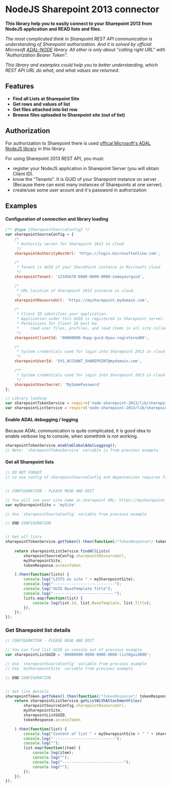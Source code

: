 NodeJS Sharepoint 2013 connector
================================

**This library help you to easily connect to your Sharepoint 2013 from NodeJS application and READ lists and files.**

*The most complicated think in Sharepoint REST API communication is understanding of Sharepoint authorization.
And it is solved by official Microsoft [ADAL-NODE](https://github.com/AzureAD/azure-activedirectory-library-for-nodejs) library.
All other is only about "calling right URL" with "Authorization Bearer Token".*

*This library and examples could help you to better understanding, which REST API URL do what, and what values are returned.*


Features
--------

- **Find all Lists at Sharepoint Site**
- **Get rows and values of list**
- **Get files attached into list row**
- **Browse files uploaded to Sharepoint site (out of list)**

Authorization
-------------
For authorization to Sharepoint there is used [offical Microsoft's ADAL NodeJS library](https://github.com/AzureAD/azure-activedirectory-library-for-nodejs) in this library.

For using Sharepoint 2013 REST API, you must:
 - register your NodeJS application in Sharepoint Server (you will obtain Client ID).
 - know the "Tenants". It is GUID of your Sharepoint instance on server .(Because there can exist many instances of Sharepoints at one server). 
 - create/use some user acount and it's password in authorization


Examples
--------

#### Configuration of connection and library loading

```javascript
/** @type {SharepointSourceConfig} */
var sharepointSourceConfig = {	
    /*
     * Authority server for Sharepoint 2013 in cloud
     */
    sharepointAuthorityHostUrl: 'https://login.microsoftonline.com',

    /*
     * Tenant is UUID of your SharePoint instance in Microsoft cloud
     */
    sharepointTenant: '12345678-0000-0000-0000-someyourguid',

    /*
     * URL location of Sharepoint 2013 instance in cloud.
     */
    sharepointResourceUrl: 'https://mysharepoint.mydomain.com',

    /*
     * Client ID identifies your application.
     * Application under this UUID is registered in Sharepoint server.
     * Permissions for Client ID must be:
     *     read user files, profiles, and read items in all site collections
     */
    sharepointClientId: '00000000-0app-guid-0you-registered00',

    /*
     * System credentials used for login into Sharepoint 2013 in cloud
     */
    sharepointUserId: 'SYS_ACCOUNT_SHAREPOINT@mydomain.com',

    /**
     * System credentials used for login into Sharepoint 2013 in cloud
     */
    sharepointUserSecret: 'MySomePassword'
};

// Library loading
var sharepointTokenService = require('node-sharepoint-2013/lib/sharepoint-token')(sharepointSourceConfig);
var sharepointListService = require('node-sharepoint-2013/lib/sharepoint-lists');
```


#### Enable ADAL debugging / logging

Because ADAL communication is quite complicated, it is good idea to enable verbose log to console, when somethink is not working.

```javascript
sharepointTokenService.enableGlobalAdalLogging();
// Note: `sharepointTokenService` variable is from previous example.
```


#### Get all Sharepoint lists

```javascript
// DO NOT FORGOT
// to use config of sharepointSourceConfig and depencencies requires from the previous example!!!


// CONFIGURATION - PLEASE READ AND EDIT

// You will see your site name in sharepoint URL: https://mysharepoint.mydomain.com/sites/mySite/
var mySharepointSite = 'mySite'

// Use `sharepointSourceConfig` variable from previous example	

// END CONFIGURATION


// Get all lists
sharepointTokenService.getToken().then(function(/*TokenResponse*/ tokenResponse) {
   
    return sharepointListService.findAllLists(
        sharepointSourceConfig.sharepointResourceUrl,
        mySharepointSite,
        tokenResponse.accessToken

    ).then(function(lists) {
        console.log("LISTS on site " + mySharepointSite);
        console.log("---------------------------");
        console.log("GUID BaseTemplate Title");
        console.log("---------------------------");
        lists.map(function(list) {
            console.log(list.Id, list.BaseTemplate, list.Title);
        });
    });
});
```


### Get Sharepoint list details

```javascript
// CONFIGURATION - PLEASE READ AND EDIT

// You can find list GUID in console out of previous example
var sharepointListGUID = '00000000-0000-0000-0000-list0guid000';

// Use `sharepointSourceConfig` variable from previous example	
// Use `mySharepointSite` variable from previous example	

// END CONFIGURATION


// Get list details 
sharepointToken.getToken().then(function(/*TokenResponse*/ tokenResponse) {
    return sharepointListService.getListWithAttachmentFiles(
        sharepointSourceConfig.sharepointResourceUrl,
        mySharepointSite,
        sharepointListGUID,
        tokenResponse.accessToken

    ).then(function(list) {
        console.log("Content of list " + mySharepointSite + " " + sharepointListGUID);
        console.log("---------------------------");
        console.log("");
        list.map(function(item) {
            console.log(item);
            console.log("");
            console.log("---------------------------");
            console.log("");
        });
    });
});
```
